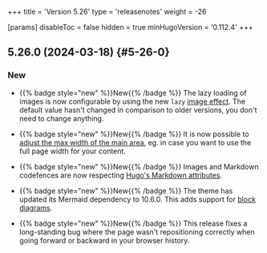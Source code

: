 +++
title = 'Version 5.26'
type = 'releasenotes'
weight = -26

[params]
  disableToc = false
  hidden = true
  minHugoVersion = '0.112.4'
+++

## 5.26.0 (2024-03-18) {#5-26-0}

### New

- {{% badge style="new" %}}New{{% /badge %}} The lazy loading of images is now configurable by using the new `lazy` [image effect](configuration/customization/imageeffects). The default value hasn't changed in comparison to older versions, you don't need to change anything.

- {{% badge style="new" %}}New{{% /badge %}} It is now possible to [adjust the max width of the main area](configuration/content/width), eg. in case you want to use the full page width for your content.

- {{% badge style="new" %}}New{{% /badge %}} Images and Markdown codefences are now respecting [Hugo's Markdown attributes](https://gohugo.io/content-management/markdown-attributes/).

- {{% badge style="new" %}}New{{% /badge %}} The theme has updated its Mermaid dependency to 10.6.0. This adds support for [block diagrams](shortcodes/mermaid#block-diagram).

- {{% badge style="new" %}}New{{% /badge %}} This release fixes a long-standing bug where the page wasn't repositioning correctly when going forward or backward in your browser history.
